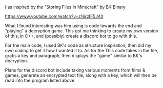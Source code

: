 I as inspired by the "Storing Files in Minecraft" by BK Binary

https://www.youtube.com/watch?v=z16rzIF5J40

What I found interesting was him using is code towards the end and "playing" a decryption game. 
This got me thinking to create my own version of this, in C++, and (possibly) create a discord bot to 
go with this.

For the main code, I used BK's code as structure inspiration, then did my own coding to get it how I wanted it to. As for the
This code takes in the file, grabs a key and paragraph, then displays the "game" similar to BK's decryption.

Plans for the discord bot include taking various moments from films & games, generate an encrypted text file,
along with a key, which will then be read into the program listed above. 

